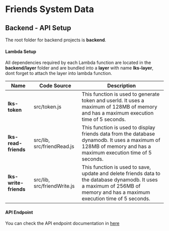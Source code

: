 # Friends System Data

## Backend - API Setup
The root folder for backend projects is **backend**.

#### Lambda Setup
All dependencies required by each Lambda function are located in the **backend/layer** folder and are bundled into a **layer** with name **lks-layer**, dont forget to attach the layer into lambda function.

| Name | Code Source | Description  |
|--|--|--|
| **lks-token** | src/token.js | This function is used to generate token and userId. It uses a maximum of 128MB of memory and has a maximum execution time of 5 seconds. |
| **lks-read-friends** | src/lib, src/friendRead.js | This function is used to display friends data from the database dynamodb. It uses a maximum of 128MB of memory and has a maximum execution time of 5 seconds.|
| **lks-write-friends** | src/lib, src/friendWrite.js | This function is used to save, update and delete friends data to the database dynamodb. It uses a maximum of 256MB of memory and has a maximum execution time of 5 seconds. |

#### API Endpoint

You can check the API endpoint documentation in [here](httpds)